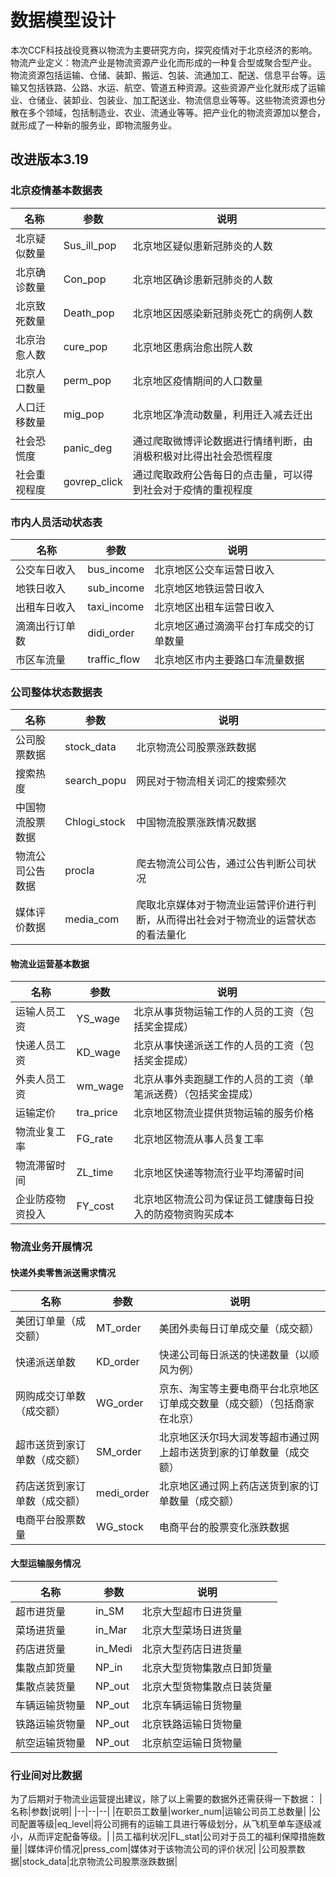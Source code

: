 # 数据模型设计
本次CCF科技战役竞赛以物流为主要研究方向，探究疫情对于北京经济的影响。
物流产业定义：物流产业是物流资源产业化而形成的一种复合型或聚合型产业。 物流资源包括运输、仓储、装卸、搬运、包装、流通加工、配送、信息平台等。运输又包括铁路、公路、水运、航空、管道五种资源。这些资源产业化就形成了运输业、仓储业、装卸业、包装业、加工配送业、物流信息业等等。这些物流资源也分散在多个领域，包括制造业、农业、流通业等等。把产业化的物流资源加以整合，就形成了一种新的服务业，即物流服务业。

## 改进版本3.19
### 北京疫情基本数据表
|名称|参数|说明|
|--|--|--|
|北京疑似数量|Sus_ill_pop|北京地区疑似患新冠肺炎的人数|
|北京确诊数量|Con_pop|北京地区确诊患新冠肺炎的人数|
|北京致死数量|Death_pop|北京地区因感染新冠肺炎死亡的病例人数|
|北京治愈人数|cure_pop|北京地区患病治愈出院人数|
|北京人口数量|perm_pop|北京地区疫情期间的人口数量|
|人口迁移数量|mig_pop|北京地区净流动数量，利用迁入减去迁出|
|社会恐慌度|panic_deg|通过爬取微博评论数据进行情绪判断，由消极积极对比得出社会恐慌程度|
|社会重视程度|govrep_click|通过爬取政府公告每日的点击量，可以得到社会对于疫情的重视程度|

### 市内人员活动状态表
|名称|参数|说明|
|--|--|--|
|公交车日收入|bus_income|北京地区公交车运营日收入|
|地铁日收入|sub_income|北京地区地铁运营日收入|
|出租车日收入|taxi_income|北京地区出租车运营日收入|
|滴滴出行订单数|didi_order|北京地区通过滴滴平台打车成交的订单数量|
|市区车流量|traffic_flow|北京地区市内主要路口车流量数据|

###  公司整体状态数据表
|名称|参数|说明|
|--|--|--|
|公司股票数据|stock_data|北京物流公司股票涨跌数据|
|搜索热度|search_popu|网民对于物流相关词汇的搜索频次|
|中国物流股票数据|Chlogi_stock|中国物流股票涨跌情况数据|
|物流公司公告数据|procla|爬去物流公司公告，通过公告判断公司状况|
|媒体评价数据|media_com|爬取北京媒体对于物流业运营评价进行判断，从而得出社会对于物流业的运营状态的看法量化|

#### 物流业运营基本数据
|名称|参数|说明|
|--|--|--|
|运输人员工资|YS_wage|北京从事货物运输工作的人员的工资（包括奖金提成）|
|快递人员工资|KD_wage|北京从事快递派送工作的人员的工资（包括奖金提成）|
|外卖人员工资|wm_wage|北京从事外卖跑腿工作的人员的工资（单笔派送费）（包括奖金提成）|
|运输定价|tra_price|北京地区物流业提供货物运输的服务价格|
|物流业复工率|FG_rate|北京地区物流从事人员复工率|
|物流滞留时间|ZL_time|北京地区快递等物流行业平均滞留时间|
|企业防疫物资投入|FY_cost|北京地区物流公司为保证员工健康每日投入的防疫物资购买成本|

###  物流业务开展情况
#### 快递外卖零售派送需求情况
|名称|参数|说明|
|--|--|--|
|美团订单量（成交额）|MT_order|美团外卖每日订单成交量（成交额）|
|快递派送单数|KD_order|快递公司每日派送的快递数量（以顺风为例）|
|网购成交订单数（成交额）|WG_order|京东、淘宝等主要电商平台北京地区订单成交数量（成交额）（包括商家在北京）|
|超市送货到家订单数（成交额）|SM_order|北京地区沃尔玛大润发等超市通过网上超市送货到家的订单数量（成交额）|
|药店送货到家订单数（成交额）|medi_order|北京地区通过网上药店送货到家的订单数量（成交额）
|电商平台股票数量|WG_stock|电商平台的股票变化涨跌数据|

#### 大型运输服务情况
|名称|参数|说明|
|--|--|--|
|超市进货量|in_SM|北京大型超市日进货量|
|菜场进货量|in_Mar|北京大型菜场日进货量|
|药店进货量|in_Medi|北京大型药店日进货量|
|集散点卸货量|NP_in|北京大型货物集散点日卸货量|
|集散点装货量|NP_out|北京大型货物集散点日装货量|
|车辆运输货物量|NP_out|北京车辆运输日货物量|
|铁路运输货物量|NP_out|北京铁路运输日货物量|
|航空运输货物量|NP_out|北京航空运输日货物量|

### 行业间对比数据
为了后期对于物流业运营提出建议，除了以上需要的数据外还需获得一下数据：
|名称|参数|说明|
|--|--|--|
|在职员工数量|worker_num|运输公司员工总数量|
|公司配置等级|eq_level|将公司拥有的运输工具进行等级划分，从飞机至单车逐级减小，从而评定配备等级。|
|员工福利状况|FL_stat|公司对于员工的福利保障措施数量|
|媒体评价情况|press_com|媒体对于该物流公司的评价状况|
|公司股票数据|stock_data|北京物流公司股票涨跌数据|



